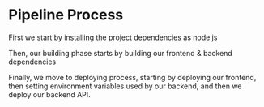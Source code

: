 # Pipeline Process

First we start by installing the project dependencies as node js

Then, our building phase starts by building our frontend & backend dependencies

Finally, we move to deploying process, starting by deploying our frontend, then setting environment variables used by our backend, and then we deploy our backend API.